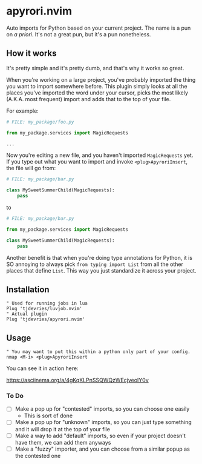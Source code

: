 # apyrori.nvim

Auto imports for Python based on your current project. The name is a pun on _a priori_. It's not a great pun, but it's a pun nonetheless.


## How it works

It's pretty simple and it's pretty dumb, and that's why it works so great.

When you're working on a large project, you've probably imported the thing you want to import somewhere before.
This plugin simply looks at all the places you've imported the word under your cursor, picks the most likely (A.K.A. most frequent) import
and adds that to the top of your file.


For example:

```python
# FILE: my_package/foo.py

from my_package.services import MagicRequests

...
```

Now you're editing a new file, and you haven't imported `MagicRequests` yet. If you type out what you want to import and invoke `<plug>ApyroriInsert`,
the file will go from:

```python
# FILE: my_package/bar.py

class MySweetSummerChild(MagicRequests):
    pass
```

to

```python
# FILE: my_package/bar.py

from my_package.services import MagicRequests

class MySweetSummerChild(MagicRequests):
    pass
```

Another benefit is that when you're doing type annotations for Python, it is SO annoying to always pick `from typing import List` from all the other places that define `List`. This way you just standardize it across your project.

## Installation

```vim
" Used for running jobs in lua
Plug 'tjdevries/luvjob.nvim'
" Actual plugin
Plug 'tjdevries/apyrori.nvim'
```

## Usage

```vim
" You may want to put this within a python only part of your config.
nmap <M-i> <plug>ApyroriInsert
```

You can see it in action here:

https://asciinema.org/a/4gKqKLPnSSQWQzWEcjveoIY0v


### To Do

- [ ] Make a pop up for "contested" imports, so you can choose one easily
    - This is sort of done
- [ ] Make a pop up for "unknown" imports, so you can just type something and it will drop it at the top of your file
- [ ] Make a way to add "default" imports, so even if your project doesn't have them, we can add them anyways
- [ ] Make a "fuzzy" importer, and you can choose from  a similar popup as the contested one
